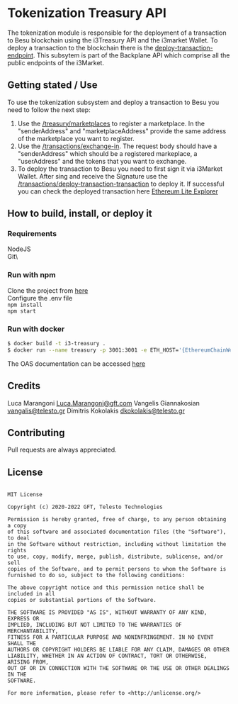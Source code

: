 # Tokenization Treasury API

The tokenization module is responsible for the deployment of a transaction to Besu blockchain using the i3Treasury API and the i3market Wallet. To deploy a transaction to the blockchain there is the [deploy-transaction-endpoint](http://localhost:3001/api-docs/#/TokenizerController/post_api_v1_treasury_transactions_deploy_signed_transaction). This subsytem is part of the Backplane API which comprise all the public endpoints of the i3Market.

## Getting stated / Use

To use the tokenization subsystem and deploy a transaction to Besu you need to follow the next step:
1. Use the [/treasury/marketplaces](http://localhost:3001/api-docs/#/TokenizerController/post_api_v1_treasury_marketplaces) to register a marketplace. In the "senderAddress" and "marketplaceAddress" provide the same address of the marketplace you want to register.
2. Use the [/transactions/exchange-in](http://localhost:3001/api-docs/#/TokenizerController/post_api_v1_treasury_transactions_exchange_in). The request body should have a "senderAddress" which should be a registered markeplace, a "userAddress" and the tokens that you want to exchange.
3. To deploy the transaction to Besu you need to first sign it via i3Market Wallet. After sing and receive the Signature use the [/transactions/deploy-transaction-transaction](http://localhost:3001/api-docs/#/TokenizerController/post_api_v1_treasury_transactions_deploy_signed_transaction) to deploy it. If successful you can check the deployed transaction here [Ethereum Lite Explorer](http://95.211.3.244:8547/)

## How to build, install, or deploy it

### Requirements
NodeJS\
Git\

### Run with npm
Clone the project from [here](https://gitlab.com/i3-market/code/wp3/t3.3/nodejs-tokenization-treasury-api)\
Configure the .env file\
```npm install```\
```npm start```
### Run with docker
```bash
$ docker build -t i3-treasury .
$ docker run --name treasury -p 3001:3001 -e ETH_HOST='{EthereumChainWebsocketHost}' -e CONTRACT_ADDRESS='{CONTRACT_ADDRESS}' -e WEBHOOK='{WEBHOOK}' -e PORT=3001 i3-treasury
```


The OAS documentation can be accessed [here](http://localhost:3001/api-docs/)

## Credits

Luca Marangoni Luca.Marangoni@gft.com
Vangelis Giannakosian vangalis@telesto.gr
Dimitris Kokolakis dkokolakis@telesto.gr

## Contributing

Pull requests are always appreciated.

## License
```

MIT License

Copyright (c) 2020-2022 GFT, Telesto Technologies

Permission is hereby granted, free of charge, to any person obtaining a copy
of this software and associated documentation files (the "Software"), to deal
in the Software without restriction, including without limitation the rights
to use, copy, modify, merge, publish, distribute, sublicense, and/or sell
copies of the Software, and to permit persons to whom the Software is
furnished to do so, subject to the following conditions:

The above copyright notice and this permission notice shall be included in all
copies or substantial portions of the Software.

THE SOFTWARE IS PROVIDED "AS IS", WITHOUT WARRANTY OF ANY KIND, EXPRESS OR
IMPLIED, INCLUDING BUT NOT LIMITED TO THE WARRANTIES OF MERCHANTABILITY,
FITNESS FOR A PARTICULAR PURPOSE AND NONINFRINGEMENT. IN NO EVENT SHALL THE
AUTHORS OR COPYRIGHT HOLDERS BE LIABLE FOR ANY CLAIM, DAMAGES OR OTHER
LIABILITY, WHETHER IN AN ACTION OF CONTRACT, TORT OR OTHERWISE, ARISING FROM,
OUT OF OR IN CONNECTION WITH THE SOFTWARE OR THE USE OR OTHER DEALINGS IN THE
SOFTWARE.

For more information, please refer to <http://unlicense.org/>

```